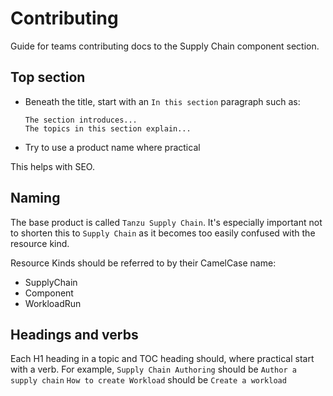 # Contributing

Guide for teams contributing docs to the Supply Chain component section.

## Top section

* Beneath the title, start with an `In this section` paragraph such as:
  ```
  The section introduces...
  The topics in this section explain...
  ```
* Try to use a product name where practical

This helps with SEO.
  
## Naming

The base product is called `Tanzu Supply Chain`. It's especially important not to 
shorten this to `Supply Chain` as it becomes too easily confused with the resource kind.

Resource Kinds should be referred to by their CamelCase name:
* SupplyChain
* Component
* WorkloadRun


## Headings and verbs
Each H1 heading in a topic and TOC heading should, where practical start with a verb.
For example,
   `Supply Chain Authoring` should be `Author a supply chain`
   `How to create Workload` should be `Create a workload`
